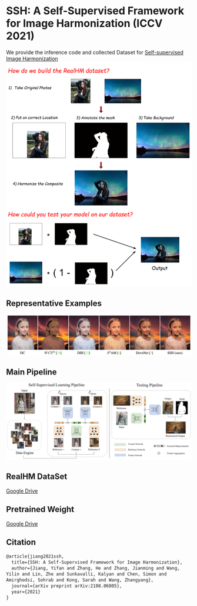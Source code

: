 # SSH: A Self-Supervised Framework for Image Harmonization (ICCV 2021)
We provide the inference code and collected Dataset for [Self-supervised Image Harmonization](https://arxiv.org/abs/2108.06805)
![Dataset_Pipeline](./dataset.png)

## Representative Examples
![Visual_Examples](./example.png)
## Main Pipeline
![Pipeline](./pipeline.png)
## RealHM DataSet
[Google Drive](https://drive.google.com/file/d/1lko-0Lp_IMFgSEz4DN5ix9lllY79pmT-/view?usp=sharing)

## Pretrained Weight
[Google Drive](https://drive.google.com/file/d/1DPK6w0RK6HerpAdEG3NlyRo6rqaXwidX/view?usp=sharing)

## Citation
```
@article{jiang2021ssh,
  title={SSH: A Self-Supervised Framework for Image Harmonization},
  author={Jiang, Yifan and Zhang, He and Zhang, Jianming and Wang, Yilin and Lin, Zhe and Sunkavalli, Kalyan and Chen, Simon and Amirghodsi, Sohrab and Kong, Sarah and Wang, Zhangyang},
  journal={arXiv preprint arXiv:2108.06805},
  year={2021}
}
```
